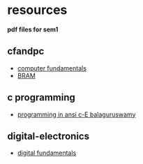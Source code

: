 # resources

**pdf files for sem1**

## cfandpc
- [computer fundamentals]()
- [BRAM]()

## c programming
- [programming in ansi c-E balaguruswamy](https://github.com/depressed-shashi/resources/raw/main/cprogramming/E%20Balagurusamy%20-%20Programming%20in%20ANSI%20C-McGraw%20Hill%20Education.pdf)


## digital-electronics

- [digital fundamentals]()
